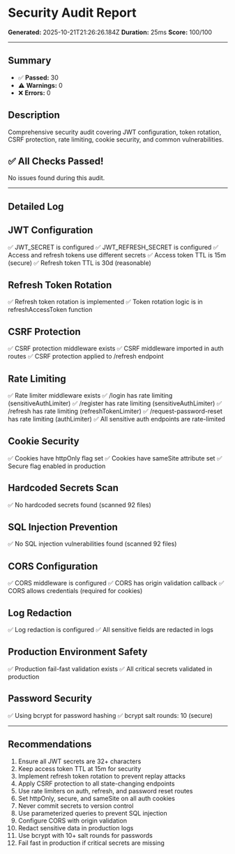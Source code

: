 # Security Audit Report

**Generated:** 2025-10-21T21:26:26.184Z
**Duration:** 25ms
**Score:** 100/100

---

## Summary

- ✅ **Passed:** 30
- ⚠️  **Warnings:** 0
- ❌ **Errors:** 0

## Description

Comprehensive security audit covering JWT configuration, token rotation, CSRF protection, rate limiting, cookie security, and common vulnerabilities.

## ✅ All Checks Passed!

No issues found during this audit.

---

## Detailed Log


## JWT Configuration

✅ JWT_SECRET is configured
✅ JWT_REFRESH_SECRET is configured
✅ Access and refresh tokens use different secrets
✅ Access token TTL is 15m (secure)
✅ Refresh token TTL is 30d (reasonable)

## Refresh Token Rotation

✅ Refresh token rotation is implemented
✅ Token rotation logic is in refreshAccessToken function

## CSRF Protection

✅ CSRF protection middleware exists
✅ CSRF middleware imported in auth routes
✅ CSRF protection applied to /refresh endpoint

## Rate Limiting

✅ Rate limiter middleware exists
✅ /login has rate limiting (sensitiveAuthLimiter)
✅ /register has rate limiting (sensitiveAuthLimiter)
✅ /refresh has rate limiting (refreshTokenLimiter)
✅ /request-password-reset has rate limiting (authLimiter)
✅ All sensitive auth endpoints are rate-limited

## Cookie Security

✅ Cookies have httpOnly flag set
✅ Cookies have sameSite attribute set
✅ Secure flag enabled in production

## Hardcoded Secrets Scan

✅ No hardcoded secrets found (scanned 92 files)

## SQL Injection Prevention

✅ No SQL injection vulnerabilities found (scanned 92 files)

## CORS Configuration

✅ CORS middleware is configured
✅ CORS has origin validation callback
✅ CORS allows credentials (required for cookies)

## Log Redaction

✅ Log redaction is configured
✅ All sensitive fields are redacted in logs

## Production Environment Safety

✅ Production fail-fast validation exists
✅ All critical secrets validated in production

## Password Security

✅ Using bcrypt for password hashing
✅ bcrypt salt rounds: 10 (secure)

---

## Recommendations

1. Ensure all JWT secrets are 32+ characters
2. Keep access token TTL at 15m for security
3. Implement refresh token rotation to prevent replay attacks
4. Apply CSRF protection to all state-changing endpoints
5. Use rate limiters on auth, refresh, and password reset routes
6. Set httpOnly, secure, and sameSite on all auth cookies
7. Never commit secrets to version control
8. Use parameterized queries to prevent SQL injection
9. Configure CORS with origin validation
10. Redact sensitive data in production logs
11. Use bcrypt with 10+ salt rounds for passwords
12. Fail fast in production if critical secrets are missing
